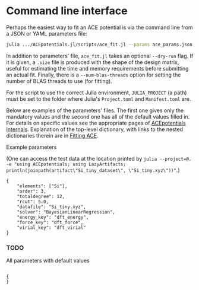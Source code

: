 # Command line interface

Perhaps the easiest way to fit an ACE potential is via the command line from a JSON or YAML parameters file: 

```bash
julia .../ACEpotentials.jl/scripts/ace_fit.jl --params ace_params.json
```

In addition to parameters' file, `ace_fit.jl` takes an optional `--dry-run` flag. If it is given, a `.size` file is produced with the shape of the design matrix, useful for estimating the time and memory requirements before submitting an actual fit. Finally, there is a `--num-blas-threads` option for setting the number of BLAS threads to use (for fitting). 

For the script to use the correct Julia environment, `JULIA_PROJECT` (a path) must be set to the folder where Julia's `Project.toml` and `Manifest.toml` are. 

Below are examples of the parameters' files. The first one gives only the mandatory values and the second one has all of the default values filled in. For details on specific values see the appropriate pages of [ACEpotentials Internals](../outdated/acepotentials_overview.md). Explanation of the top-level dictionary, with links to the nested dictionaries therein are in [Fitting ACE](../outdated/fit.md). 


Example parameters

(One can access the test data at the location printed by `julia --project=@. -e "using ACEpotentials; using LazyArtifacts; println(joinpath(artifact\"Si_tiny_dataset\", \"Si_tiny.xyz\"))"`.)

```
{
    "elements": ["Si"],
    "order": 3,
    "totaldegree": 12,
    "rcut": 5.0,
    "datafile": "Si_tiny.xyz",
    "solver": "BayesianLinearRegression",
    "energy_key": "dft_energy",
    "force_key": "dft_force",
    "virial_key": "dft_virial"
}
```

### TODO

All parameters with default values

```

{
}

```
